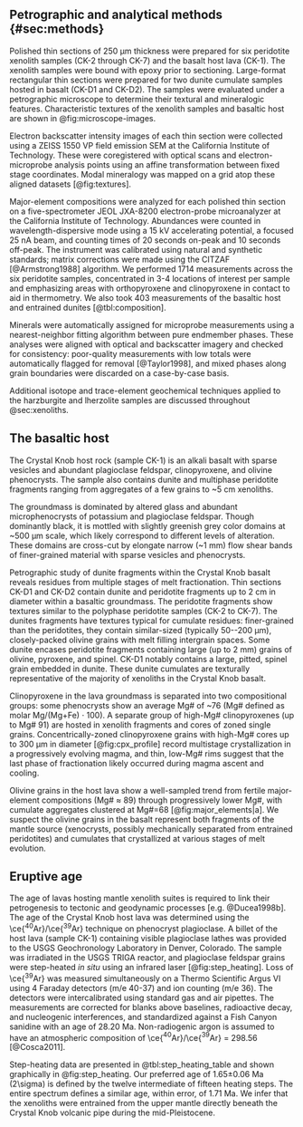## Petrographic and analytical methods {#sec:methods}

Polished thin sections of 250 µm thickness were
prepared for six peridotite xenolith samples
(CK-2 through CK-7) and the basalt host lava (CK-1). The
xenolith samples were bound with epoxy prior to sectioning. Large-format
rectangular thin sections were prepared for two dunite cumulate samples hosted
in basalt (CK-D1 and CK-D2). The samples were evaluated under a petrographic
microscope to determine their textural and mineralogic features. Characteristic
textures of the xenolith samples and basaltic host are shown in
@fig:microscope-images.

Electron backscatter intensity
images of each thin section were collected using a ZEISS 1550 VP field
emission SEM at the California Institute of Technology. These were coregistered
with optical scans and electron-microprobe analysis points using an affine
transformation between fixed stage coordinates. Modal mineralogy was mapped on
a grid atop these aligned datasets [@fig:textures].

Major-element compositions were analyzed for each polished thin section on
a five-spectrometer JEOL JXA-8200 electron-probe microanalyzer at the
California Institute of Technology. Abundances were counted in
wavelength-dispersive mode using a 15 kV accelerating potential, a focused 25
nA beam, and counting times of 20 seconds on-peak and 10 seconds off-peak. The
instrument was calibrated using natural and synthetic standards; matrix
corrections were made using the CITZAF [@Armstrong1988] algorithm. We performed
1714 measurements across the six peridotite samples, concentrated in 3-4
locations of interest per sample and emphasizing areas with orthopyroxene
and clinopyroxene in contact to aid in thermometry. We also took 403
measurements of the basaltic host and entrained dunites [@tbl:composition].

Minerals were automatically assigned for microprobe measurements using
a nearest-neighbor fitting algorithm between pure endmember phases. These
analyses were aligned with optical and backscatter imagery and
checked for consistency: poor-quality measurements with low totals were
automatically flagged for removal [@Taylor1998], and mixed phases along grain
boundaries were discarded on a case-by-case basis.

Additional isotope and trace-element geochemical techniques applied to the
harzburgite and lherzolite samples are discussed throughout @sec:xenoliths.

## The basaltic host

The Crystal Knob host rock (sample CK-1) is an alkali basalt with sparse
vesicles and abundant plagioclase feldspar, clinopyroxene, and olivine
phenocrysts. The sample also contains dunite and multiphase peridotite
fragments ranging from aggregates of a few grains to ~5 cm xenoliths.

The groundmass is dominated by altered glass and abundant
microphenocrysts of potassium and plagioclase feldspar.
Though dominantly black, it is mottled with slightly greenish grey color
domains at ~500 µm scale, which likely correspond to different levels of
alteration. These domains are cross-cut by elongate narrow (~1 mm) flow shear
bands of finer-grained material with sparse vesicles and phenocrysts.

Petrographic study of dunite fragments within the Crystal Knob basalt reveals
residues from multiple stages of melt fractionation. Thin sections CK-D1 and
CK-D2 contain dunite and peridotite fragments up to 2 cm in diameter within
a basaltic groundmass. The peridotite fragments show textures similar to the
polyphase peridotite samples (CK-2 to CK-7). The dunites fragments have
textures typical for cumulate residues: finer-grained than the peridotites,
they contain similar-sized (typically 50--200 µm), closely-packed olivine
grains with melt filling intergrain spaces. Some dunite encases peridotite
fragments containing large (up to 2 mm) grains of olivine, pyroxene, and
spinel. CK-D1 notably contains a large, pitted, spinel grain embedded in
dunite. These dunite cumulates are texturally representative of the
majority of xenoliths in the Crystal Knob basalt.

Clinopyroxene in the lava groundmass is separated into two compositional
groups: some phenocrysts show an average Mg# of ~76 (Mg# defined as molar
Mg/(Mg+Fe) $\cdot$ 100). A separate group of high-Mg# clinopyroxenes (up to
Mg# 91) are hosted in xenolith fragments and cores of zoned single grains.
Concentrically-zoned clinopyroxene grains with high-Mg# cores up to 300 µm
in diameter [@fig:cpx_profile] record multistage crystallization in
a progressively evolving magma, and thin, low-Mg# rims suggest that the
last phase of fractionation likely occurred during magma ascent and
cooling.

Olivine grains in the host lava show a well-sampled trend from fertile
major-element compositions (Mg# $\approx$ 89) through progressively lower
Mg#, with cumulate aggregates clustered at Mg#=68 [@fig:major_elements|a].
We suspect the olivine grains in the basalt represent both fragments of
the mantle source (xenocrysts, possibly mechanically separated from
entrained peridotites) and cumulates that crystallized at various stages
of melt evolution.

## Eruptive age

The age of lavas hosting mantle xenolith suites is required to link their
petrogenesis to tectonic and geodynamic processes [e.g. @Ducea1998b]. The age
of the Crystal Knob host lava was determined using the
\ce{$^{40}$Ar}/\ce{$^{39}$Ar} technique on phenocryst plagioclase. A billet of
the host lava (sample CK-1) containing visible plagioclase lathes was provided
to the USGS Geochronology Laboratory in Denver, Colorado. The sample was
irradiated in the USGS TRIGA reactor, and plagioclase feldspar grains were
step-heated *in situ* using an infrared laser [@fig:step_heating]. Loss of
\ce{$^{39}$Ar} was measured simultaneously on a Thermo Scientific Argus VI
using 4 Faraday detectors (m/e 40-37) and ion counting (m/e 36). The detectors
were intercalibrated using standard gas and air pipettes. The measurements are
corrected for blanks above baselines, radioactive decay, and nucleogenic
interferences, and standardized against a Fish Canyon sanidine with an age of
28.20 Ma. Non-radiogenic argon is assumed to have an atmospheric composition of
\ce{$^{40}$Ar}/\ce{$^{39}$Ar} = 298.56 [@Cosca2011].

Step-heating data are presented in @tbl:step_heating_table and shown
graphically in @fig:step_heating. Our preferred age of 1.65±0.06 Ma (2\sigma)
is defined by the twelve intermediate of fifteen heating steps. The entire
spectrum defines a similar age, within error, of 1.71 Ma. We infer that the
xenoliths were entrained from the upper mantle directly beneath the Crystal
Knob volcanic pipe during the mid-Pleistocene.

<!--[[step_heating]]-->

